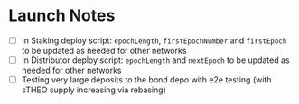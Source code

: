 # Launch Notes

- [ ] In Staking deploy script: `epochLength`, `firstEpochNumber` and `firstEpoch` to be updated as needed for other networks
- [ ] In Distributor deploy script: `epochLength` and `nextEpoch` to be updated as needed for other networks
- [ ] Testing very large deposits to the bond depo with e2e testing (with sTHEO supply increasing via rebasing)
